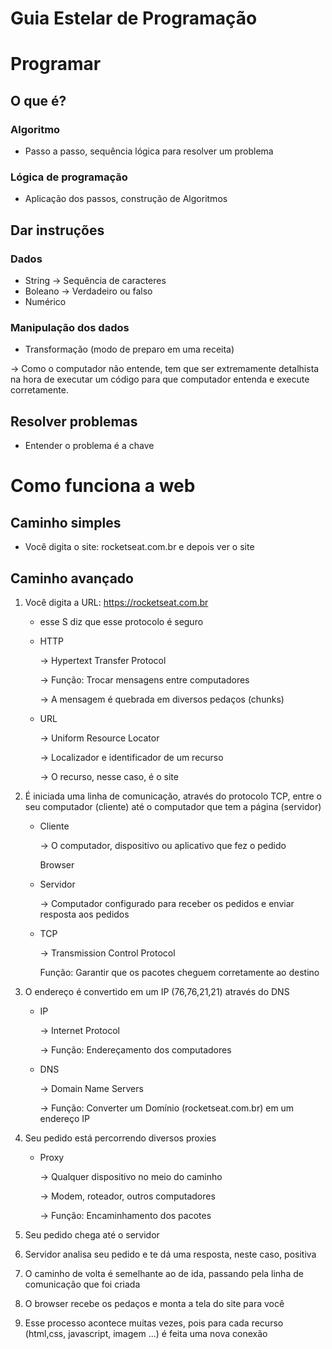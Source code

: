 # Guia Estelar de Programação

# Programar

## O que é?

### Algoritmo

- Passo a passo, sequência lógica para resolver um problema

### Lógica de programação

- Aplicação dos passos, construção de Algoritmos

## Dar instruções

### Dados

- String → Sequência de caracteres
- Boleano → Verdadeiro ou falso
- Numérico

### Manipulação dos dados

- Transformação (modo de preparo em uma receita)

→ Como o computador não entende, tem que ser extremamente detalhista na hora de executar um código para que computador entenda e execute corretamente.

## Resolver problemas

- Entender o problema é a chave

# Como funciona a web

## Caminho simples

- Você digita o site: rocketseat.com.br e depois ver o site

## Caminho avançado

1. Você digita a URL: https://rocketseat.com.br
    - esse S diz que esse protocolo é seguro
    - HTTP
        
        → Hypertext Transfer Protocol
        
        → Função: Trocar mensagens entre computadores
        
        → A mensagem é quebrada em diversos pedaços (chunks)
        
    - URL
        
        → Uniform Resource Locator
        
        → Localizador e identificador de um recurso
        
        → O recurso, nesse caso, é o site
        
2. É iniciada uma linha de comunicação, através do protocolo TCP, entre o seu computador (cliente) até o computador que tem a página (servidor)
    - Cliente
        
        → O computador, dispositivo ou aplicativo que fez o pedido
        
        Browser
        
    - Servidor
        
        → Computador configurado para receber os pedidos e enviar resposta aos pedidos
        
    - TCP
        
        → Transmission Control Protocol
        
        Função: Garantir que os pacotes cheguem corretamente ao destino
        
3. O endereço é convertido em um IP (76,76,21,21) através do DNS
    - IP
        
        → Internet Protocol
        
        → Função: Endereçamento dos computadores
        
    - DNS
        
        → Domain Name Servers
        
        → Função: Converter um Domínio (rocketseat.com.br) em um endereço IP
        
4. Seu pedido está percorrendo diversos proxies
    - Proxy
        
        → Qualquer dispositivo no meio do caminho
        
        → Modem, roteador, outros computadores
        
        → Função: Encaminhamento dos pacotes
        
5. Seu pedido chega até o servidor
6. Servidor analisa seu pedido e te dá uma resposta, neste caso, positiva
7. O caminho de volta é semelhante ao de ida, passando pela linha de comunicação que foi criada
8. O browser recebe os pedaços e monta a tela do site para você
9. Esse processo acontece muitas vezes, pois para cada recurso (html,css, javascript, imagem ...) é feita uma nova conexão